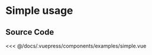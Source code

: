 # Simple usage

<Demo componentName="examples-simple" />

## Source Code

<SourceCode>
  <<< @/docs/.vuepress/components/examples/simple.vue
</SourceCode>
